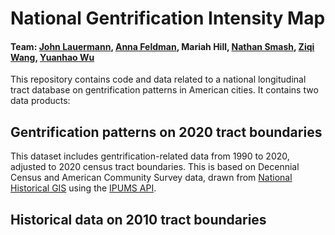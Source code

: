 # National Gentrification Intensity Map
#### Team: [John Lauermann](https://www.pratt.edu/people/john-lauermann/), [Anna Feldman](https://www.linkedin.com/in/annaelsafeldman/), Mariah Hill, [Nathan Smash](https://www.linkedin.com/in/nathan-smash-b6b93a24a/), [Ziqi Wang](https://www.linkedin.com/in/ziqi-wang-0623/), [Yuanhao Wu](https://www.linkedin.com/in/yuanhao-wu-80603723a/)
This repository contains code and data related to a national longitudinal tract database on gentrification patterns in American cities. It contains two data products:

## Gentrification patterns on 2020 tract boundaries
This dataset includes gentrification-related data from 1990 to 2020, adjusted to 2020 census tract boundaries. This is based on Decennial Census and American Community Survey data, drawn from [National Historical GIS]([url](https://www.nhgis.org/)) using the [IPUMS API]([url](https://developer.ipums.org/docs/v2/get-started/)). 

## Historical data on 2010 tract boundaries


